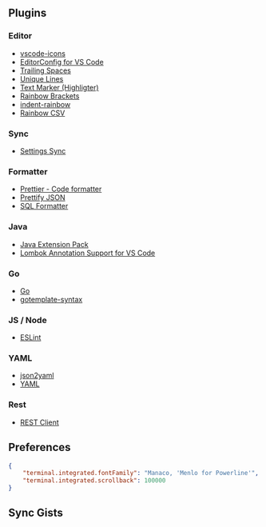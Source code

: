 ## Plugins

### Editor
- [vscode-icons](https://marketplace.visualstudio.com/items?itemName=vscode-icons-team.vscode-icons)
- [EditorConfig for VS Code](https://marketplace.visualstudio.com/items?itemName=editorconfig.editorconfig)
- [Trailing Spaces](https://marketplace.visualstudio.com/items?itemName=shardulm94.trailing-spaces)
- [Unique Lines](https://marketplace.visualstudio.com/items?itemName=bibhasdn.unique-lines)
- [Text Marker (Highligter)](https://marketplace.visualstudio.com/items?itemName=ryu1kn.text-marker)
- [Rainbow Brackets](https://marketplace.visualstudio.com/items?itemName=2gua.rainbow-brackets)
- [indent-rainbow](https://marketplace.visualstudio.com/items?itemName=oderwat.indent-rainbow)
- [Rainbow CSV](https://marketplace.visualstudio.com/items?itemName=mechatroner.rainbow-csv)

### Sync
- [Settings Sync](https://marketplace.visualstudio.com/items?itemName=shan.code-settings-sync)

### Formatter
- [Prettier - Code formatter](https://marketplace.visualstudio.com/items?itemName=esbenp.prettier-vscode)
- [Prettify JSON](https://marketplace.visualstudio.com/items?itemName=mohsen1.prettify-json)
- [SQL Formatter](https://marketplace.visualstudio.com/items?itemName=cymonk.sql-formatter)

### Java
- [Java Extension Pack](https://marketplace.visualstudio.com/items?itemName=vscjava.vscode-java-pack)
- [Lombok Annotation Support for VS Code](https://marketplace.visualstudio.com/items?itemName=gabrielbb.vscode-lombok)

### Go
- [Go](https://marketplace.visualstudio.com/items?itemName=golang.go)
- [gotemplate-syntax](https://marketplace.visualstudio.com/items?itemName=casualjim.gotemplate)

### JS / Node
- [ESLint](https://marketplace.visualstudio.com/items?itemName=dbaeumer.vscode-eslint)

### YAML
- [json2yaml](https://marketplace.visualstudio.com/items?itemName=tuxtina.json2yaml)
- [YAML](https://marketplace.visualstudio.com/items?itemName=redhat.vscode-yaml)

### Rest
- [REST Client](https://marketplace.visualstudio.com/items?itemName=humao.rest-client)


## Preferences

```json
{
    "terminal.integrated.fontFamily": "Manaco, 'Menlo for Powerline'",
    "terminal.integrated.scrollback": 100000
}
```


## Sync Gists

